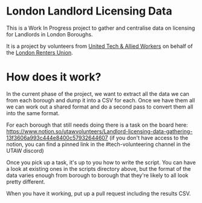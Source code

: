 # London Landlord Licensing Data

This is a Work In Progress project to gather and centralise data on licensing for Landlords in London Boroughs.

It is a project by volunteers from [United Tech & Allied Workers](https://utaw.tech) on behalf of the [London Renters Union](https://londonrentersunion.org/).

# How does it work?

In the current phase of the project, we want to extract all the data we can from each borough and dump it into a CSV for each. Once we have them all we can work out a shared format and do a second pass to convert them all into the same format.

For each borough that still needs doing there is a task on the board here: https://www.notion.so/utawvolunteers/Landlord-licensing-data-gathering-13f3606a993c444e8400c57932644607 (if you don't have access to the notion, you can find a pinned link in the #tech-volunteering channel in the UTAW discord)

Once you pick up a task, it's up to you how to write the script. You can have a look at existing ones in the scripts directory above, but the format of the data varies enough from borough to borough that they're likely to all look pretty different.

When you have it working, put up a pull request including the results CSV.
